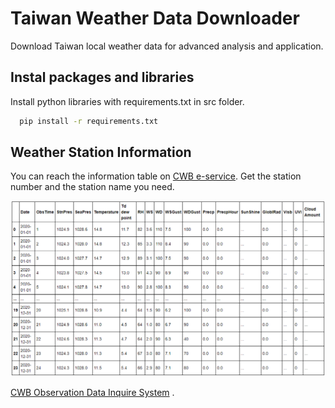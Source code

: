 # Taiwan Weather Data Downloader
Download Taiwan local weather data for advanced analysis and application.

## Instal packages and libraries
Install python libraries with requirements.txt in src folder.

```bash
  pip install -r requirements.txt
```

## Weather Station Information
You can reach the information table on [CWB e-service](https://e-service.cwb.gov.tw/wdps/obs/state.htm).
Get the station number and the station name you need.


![App Screenshot](https://github.com/JackyWeng526/Taiwan_Weather_Data/blob/main/docs/Taipei_weather_data_2020_table.PNG)

[CWB Observation Data Inquire System](https://e-service.cwb.gov.tw/HistoryDataQuery/) .
